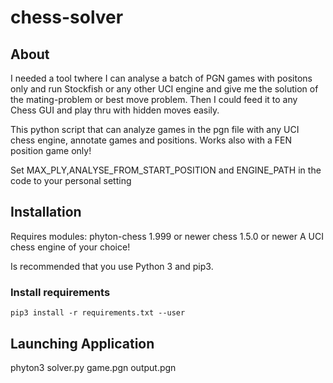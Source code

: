 # chess-solver

## About

I needed a tool twhere I can analyse a batch of PGN games with positons only 
and run Stockfish or any other UCI engine and give me the solution of the mating-problem or 
best move problem. Then I could feed it to any Chess GUI and play thru with hidden moves easily.

This python script that can analyze games in the pgn file with any UCI chess engine,
annotate games and positions.
Works also with a FEN position game only!

 Set MAX_PLY,ANALYSE_FROM_START_POSITION and ENGINE_PATH in the code to your personal setting

## Installation

Requires modules: 
		phyton-chess 1.999 or newer
          chess 1.5.0 or newer
A UCI chess engine of your choice!

Is recommended that you use Python 3 and pip3. 

### Install requirements

`pip3 install -r requirements.txt --user`



## Launching Application
phyton3 solver.py game.pgn output.pgn